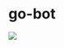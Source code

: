 go-bot
======

![](https://img.shields.io/codeship/b6f22e40-2594-0132-5601-76bec1757a7f/master.svg)
